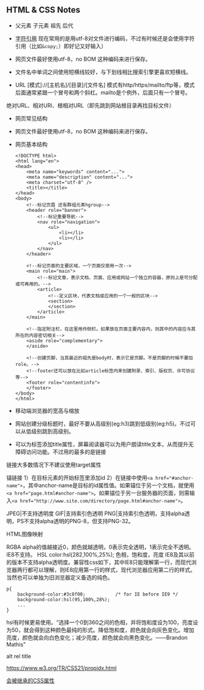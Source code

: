 ## HTML & CSS Notes


* 父元素 子元素 祖先 后代

* [字符引用](http://elizabethcastro.com/html/extras/entities.html) 现在常用的是用utf-8对文件进行编码，不过有时候还是会使用字符引用（比如`&copy;`）即好记又好输入）

* 网页文件最好使用utf-8，no BOM 这种编码来进行保存。

* 文件名中单词之间使用短横线较好，与下划线相比搜索引擎更喜欢短横线。

* URL [模式]://[主机名]/[目录]/[文件名] 模式有http/https/mailto/ftp等，模式后面通常紧跟一个冒号和两个斜杠。mailto是个例外，后面只有一个冒号。

绝对URL、相对URl、根相对URL（即先跳到网站根目录再找目标文件）

* 网页常见结构
* 网页文件最好使用utf-8，no BOM 这种编码来进行保存。

* 网页基本结构

    ```
    <!DOCTYPE html>
    <html lang="en">
    <head>
        <meta name="keywords" content="...">
        <meta name="description" content="...">
        <meta charset="utf-8" />
        <title></title>
    </head>
    <body>
        <!--标记页眉 还有群组元素hgroup-->
        <header role="banner">
            <!--标记重要导航-->
            <nav role="navigation">
                <ul>
                    <li></li>
                    <li></li>
                </ul>
            </nav>
        </header>

        <!--标记页面的主要区域，一个页面仅使用一次-->
        <main role="main">
            <!--标记文章，表示文档、页面、应用或网站一个独立的容器，原则上是可分配或可再用的。-->
            <article>
                <!--定义区块，代表文档或应用的一个一般的区块-->
                <section>
                </section>
            </article>
        </main>

        <!--指定附注栏，在这里用作侧栏。如果放在页面主要内容内，则其中的内容应与其所在的内容密切相关-->
        <aside role="complementary">
        </aside>

        <!--创建页脚，当其最近的祖先是body时，表示它是页脚。不是页脚的时候不要加role。-->
        <!--footer还可以放在比如article标签内来创建附录、索引、版权页、许可协议等-->
        <footer role="contentinfo">
        </footer>
    </body>
    </html>
    ```

* <meta name="viewport" content="width=device-width, initial-scale=1.0">移动端浏览器的宽高与缩放

* 网站创建分级标题时，最好不要从高级别(eg:h3)跳到低级别(eg:h5)。不过可以从低级别跳到高级别。

* 可以为标签添加title属性，屏幕阅读器可以为用户朗读title文本，从而提升无障碍访问功能。不过用的最多的是链接





链接大多数情况下不建议使用target属性

锚链接 1）在目标元素的开始标签里添加id 2）在链接中使用`<a href="#anchor-name">`，其中anchor-name是目标的id属性值。如果锚位于另一个文档，就使用`<a href="page.html#anchor-name">`。如果锚位于另一台服务器的页面，则需输入`<a href="http://www.site.com/directory/page.html#anchor-name">`。

JPEG|不支持透明度
GIF|支持索引色透明
PNG|支持索引色透明，支持alpha透明，PS不支持alpha透明的PNG-8，但支持PNG-32。

HTML图像映射

RGBA alpha的值越接近0，颜色就越透明，0表示完全透明，1表示完全不透明。IE8不支持。
HSL color:hsl(282,100%,25%);  色相，饱和度，亮度
IE8及其以前的版本不支持alpha透明度。兼容性css如下，其中IE8只能理解第一行，而现代浏览器两行都可以理解，则IE8应用第一行的样式，现代浏览器应用第二行的样式。当然也可以单独为旧浏览器定义备选的纯色。
```
p{
    background-color:#3c8f00;           /* for IE before IE9 */
    background-color:hsl(95,100%,28%);
    ...
}
```
hsl有时候更易使用。“选择一个0到360之间的色相，并将饱和度设为100，亮度设为50，就会得到这种颜色最纯的形式。降低饱和度，颜色就会向灰色变化。增加亮度，颜色就会向白色变化；减少亮度，颜色就会向黑色变化。——Brandon Mathis”
<!---->
alt rel title

https://www.w3.org/TR/CSS21/propidx.html

[会被继承的CSS属性](http://stackoverflow.com/questions/5612302/which-css-properties-are-inherited)
